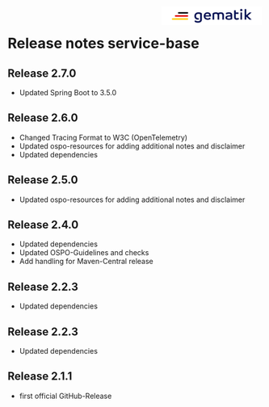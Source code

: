 <img align="right" width="200" height="37" src="media/Gematik_Logo_Flag.png"/> <br/>

# Release notes service-base

## Release 2.7.0
- Updated Spring Boot to 3.5.0

## Release 2.6.0
- Changed Tracing Format to W3C (OpenTelemetry)
- Updated ospo-resources for adding additional notes and disclaimer
- Updated dependencies

## Release 2.5.0
- Updated ospo-resources for adding additional notes and disclaimer

## Release 2.4.0
- Updated dependencies
- Updated OSPO-Guidelines and checks
- Add handling for Maven-Central release

## Release 2.2.3
- Updated dependencies

## Release 2.2.3
- Updated dependencies

## Release 2.1.1
- first official GitHub-Release